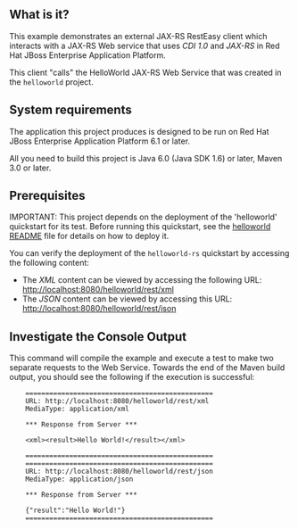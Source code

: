 
What is it?
-----------

This example demonstrates an external JAX-RS RestEasy client which interacts with a JAX-RS Web service that uses *CDI 1.0* and *JAX-RS* 
in Red Hat JBoss Enterprise Application Platform.

This client "calls" the HelloWorld JAX-RS Web Service that was created in the `helloworld` project. 


System requirements
-------------------

The application this project produces is designed to be run on Red Hat JBoss Enterprise Application Platform 6.1 or later. 

All you need to build this project is Java 6.0 (Java SDK 1.6) or later, Maven 3.0 or later. 


Prerequisites
-----------

IMPORTANT: This project depends on the deployment of the 'helloworld' quickstart for its test. Before running this quickstart, see the [helloworld README](../helloworld/README.md) file for details on how to deploy it.

You can verify the deployment of the `helloworld-rs` quickstart by accessing the following content:

* The *XML* content can be viewed by accessing the following URL: <http://localhost:8080/helloworld/rest/xml> 
* The *JSON* content can be viewed by accessing this URL: <http://localhost:8080/helloworld/rest/json>


Investigate the Console Output
----------------------------

This command will compile the example and execute a test to make two separate requests to the Web Service.  Towards the end of the Maven build output, you 
should see the following if the execution is successful:

        ===============================================
        URL: http://localhost:8080/helloworld/rest/xml
        MediaType: application/xml

        *** Response from Server ***

        <xml><result>Hello World!</result></xml>
    
        ===============================================
        ===============================================
        URL: http://localhost:8080/helloworld/rest/json
        MediaType: application/json

        *** Response from Server ***

        {"result":"Hello World!"}
        ===============================================


